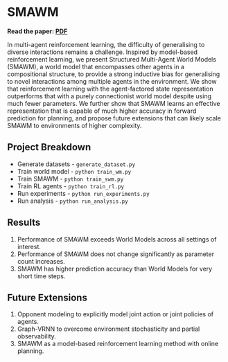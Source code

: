 # SMAWM

**Read the paper: [PDF](https://jetnew.io/assets/pdf/new2021structured.pdf)**

In multi-agent reinforcement learning, the difficulty of generalising to diverse interactions remains a challenge. Inspired by model-based reinforcement learning, we present Structured Multi-Agent World Models (SMAWM), a world model that encompasses other agents in a compositional structure, to provide a strong inductive bias for generalising to novel interactions among multiple agents in the environment. We show that reinforcement learning with the agent-factored state representation outperforms that with a purely connectionist world model despite using much fewer parameters. We further show that SMAWM learns an effective representation that is capable of much higher accuracy in forward prediction for planning, and propose future extensions that can likely scale SMAWM to environments of higher complexity.

## Project Breakdown

* Generate datasets - `generate_dataset.py`
* Train world model - `python train_wm.py`
* Train SMAWM - `python train_swm.py`
* Train RL agents - `python train_rl.py`
* Run experiments - `python run_experiments.py`
* Run analysis - `python run_analysis.py`

## Results

1. Performance of SMAWM exceeds World Models across all settings of interest.
2. Performance of SMAWM does not change significantly as parameter count increases.
3. SMAWM has higher prediction accuracy than World Models for very short time steps.

## Future Extensions

1. Opponent modeling to explicitly model joint action or joint policies of agents.
2. Graph-VRNN to overcome environment stochasticity and partial observability.
3. SMAWM as a model-based reinforcement learning method with online planning.